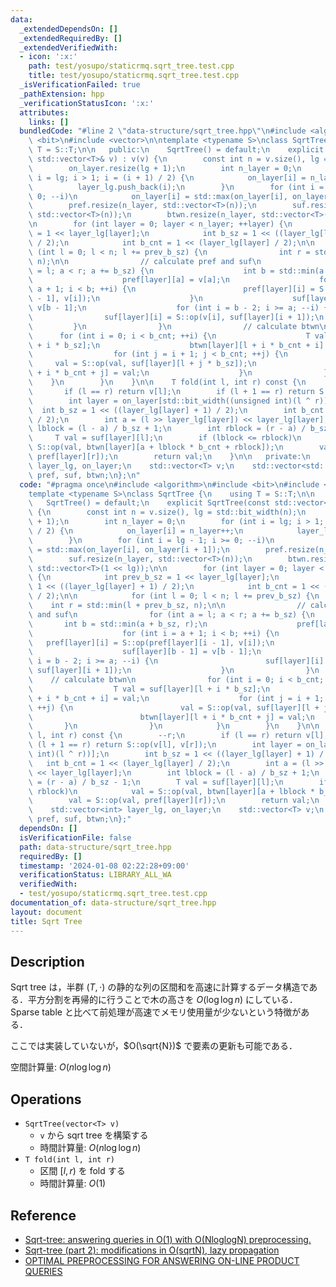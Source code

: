 ```yaml
---
data:
  _extendedDependsOn: []
  _extendedRequiredBy: []
  _extendedVerifiedWith:
  - icon: ':x:'
    path: test/yosupo/staticrmq.sqrt_tree.test.cpp
    title: test/yosupo/staticrmq.sqrt_tree.test.cpp
  _isVerificationFailed: true
  _pathExtension: hpp
  _verificationStatusIcon: ':x:'
  attributes:
    links: []
  bundledCode: "#line 2 \"data-structure/sqrt_tree.hpp\"\n#include <algorithm>\n#include\
    \ <bit>\n#include <vector>\n\ntemplate <typename S>\nclass SqrtTree {\n    using\
    \ T = S::T;\n\n   public:\n    SqrtTree() = default;\n    explicit SqrtTree(const\
    \ std::vector<T>& v) : v(v) {\n        const int n = v.size(), lg = std::bit_width(n);\n\
    \        on_layer.resize(lg + 1);\n        int n_layer = 0;\n        for (int\
    \ i = lg; i > 1; i = (i + 1) / 2) {\n            on_layer[i] = n_layer++;\n  \
    \          layer_lg.push_back(i);\n        }\n        for (int i = lg - 1; i >=\
    \ 0; --i)\n            on_layer[i] = std::max(on_layer[i], on_layer[i + 1]);\n\
    \        pref.resize(n_layer, std::vector<T>(n));\n        suf.resize(n_layer,\
    \ std::vector<T>(n));\n        btwn.resize(n_layer, std::vector<T>(1 << lg));\n\
    \n        for (int layer = 0; layer < n_layer; ++layer) {\n            int prev_b_sz\
    \ = 1 << layer_lg[layer];\n            int b_sz = 1 << ((layer_lg[layer] + 1)\
    \ / 2);\n            int b_cnt = 1 << (layer_lg[layer] / 2);\n\n            for\
    \ (int l = 0; l < n; l += prev_b_sz) {\n                int r = std::min(l + prev_b_sz,\
    \ n);\n\n                // calculate pref and suf\n                for (int a\
    \ = l; a < r; a += b_sz) {\n                    int b = std::min(a + b_sz, r);\n\
    \                    pref[layer][a] = v[a];\n                    for (int i =\
    \ a + 1; i < b; ++i) {\n                        pref[layer][i] = S::op(pref[layer][i\
    \ - 1], v[i]);\n                    }\n                    suf[layer][b - 1] =\
    \ v[b - 1];\n                    for (int i = b - 2; i >= a; --i) {\n        \
    \                suf[layer][i] = S::op(v[i], suf[layer][i + 1]);\n           \
    \         }\n                }\n                // calculate btwn\n          \
    \      for (int i = 0; i < b_cnt; ++i) {\n                    T val = suf[layer][l\
    \ + i * b_sz];\n                    btwn[layer][l + i * b_cnt + i] = val;\n  \
    \                  for (int j = i + 1; j < b_cnt; ++j) {\n                   \
    \     val = S::op(val, suf[layer][l + j * b_sz]);\n                        btwn[layer][l\
    \ + i * b_cnt + j] = val;\n                    }\n                }\n        \
    \    }\n        }\n    }\n\n    T fold(int l, int r) const {\n        --r;\n \
    \       if (l == r) return v[l];\n        if (l + 1 == r) return S::op(v[l], v[r]);\n\
    \        int layer = on_layer[std::bit_width((unsigned int)(l ^ r))];\n      \
    \  int b_sz = 1 << ((layer_lg[layer] + 1) / 2);\n        int b_cnt = 1 << (layer_lg[layer]\
    \ / 2);\n        int a = (l >> layer_lg[layer]) << layer_lg[layer];\n        int\
    \ lblock = (l - a) / b_sz + 1;\n        int rblock = (r - a) / b_sz - 1;\n   \
    \     T val = suf[layer][l];\n        if (lblock <= rblock)\n            val =\
    \ S::op(val, btwn[layer][a + lblock * b_cnt + rblock]);\n        val = S::op(val,\
    \ pref[layer][r]);\n        return val;\n    }\n\n   private:\n    std::vector<int>\
    \ layer_lg, on_layer;\n    std::vector<T> v;\n    std::vector<std::vector<T>>\
    \ pref, suf, btwn;\n};\n"
  code: "#pragma once\n#include <algorithm>\n#include <bit>\n#include <vector>\n\n\
    template <typename S>\nclass SqrtTree {\n    using T = S::T;\n\n   public:\n \
    \   SqrtTree() = default;\n    explicit SqrtTree(const std::vector<T>& v) : v(v)\
    \ {\n        const int n = v.size(), lg = std::bit_width(n);\n        on_layer.resize(lg\
    \ + 1);\n        int n_layer = 0;\n        for (int i = lg; i > 1; i = (i + 1)\
    \ / 2) {\n            on_layer[i] = n_layer++;\n            layer_lg.push_back(i);\n\
    \        }\n        for (int i = lg - 1; i >= 0; --i)\n            on_layer[i]\
    \ = std::max(on_layer[i], on_layer[i + 1]);\n        pref.resize(n_layer, std::vector<T>(n));\n\
    \        suf.resize(n_layer, std::vector<T>(n));\n        btwn.resize(n_layer,\
    \ std::vector<T>(1 << lg));\n\n        for (int layer = 0; layer < n_layer; ++layer)\
    \ {\n            int prev_b_sz = 1 << layer_lg[layer];\n            int b_sz =\
    \ 1 << ((layer_lg[layer] + 1) / 2);\n            int b_cnt = 1 << (layer_lg[layer]\
    \ / 2);\n\n            for (int l = 0; l < n; l += prev_b_sz) {\n            \
    \    int r = std::min(l + prev_b_sz, n);\n\n                // calculate pref\
    \ and suf\n                for (int a = l; a < r; a += b_sz) {\n             \
    \       int b = std::min(a + b_sz, r);\n                    pref[layer][a] = v[a];\n\
    \                    for (int i = a + 1; i < b; ++i) {\n                     \
    \   pref[layer][i] = S::op(pref[layer][i - 1], v[i]);\n                    }\n\
    \                    suf[layer][b - 1] = v[b - 1];\n                    for (int\
    \ i = b - 2; i >= a; --i) {\n                        suf[layer][i] = S::op(v[i],\
    \ suf[layer][i + 1]);\n                    }\n                }\n            \
    \    // calculate btwn\n                for (int i = 0; i < b_cnt; ++i) {\n  \
    \                  T val = suf[layer][l + i * b_sz];\n                    btwn[layer][l\
    \ + i * b_cnt + i] = val;\n                    for (int j = i + 1; j < b_cnt;\
    \ ++j) {\n                        val = S::op(val, suf[layer][l + j * b_sz]);\n\
    \                        btwn[layer][l + i * b_cnt + j] = val;\n             \
    \       }\n                }\n            }\n        }\n    }\n\n    T fold(int\
    \ l, int r) const {\n        --r;\n        if (l == r) return v[l];\n        if\
    \ (l + 1 == r) return S::op(v[l], v[r]);\n        int layer = on_layer[std::bit_width((unsigned\
    \ int)(l ^ r))];\n        int b_sz = 1 << ((layer_lg[layer] + 1) / 2);\n     \
    \   int b_cnt = 1 << (layer_lg[layer] / 2);\n        int a = (l >> layer_lg[layer])\
    \ << layer_lg[layer];\n        int lblock = (l - a) / b_sz + 1;\n        int rblock\
    \ = (r - a) / b_sz - 1;\n        T val = suf[layer][l];\n        if (lblock <=\
    \ rblock)\n            val = S::op(val, btwn[layer][a + lblock * b_cnt + rblock]);\n\
    \        val = S::op(val, pref[layer][r]);\n        return val;\n    }\n\n   private:\n\
    \    std::vector<int> layer_lg, on_layer;\n    std::vector<T> v;\n    std::vector<std::vector<T>>\
    \ pref, suf, btwn;\n};"
  dependsOn: []
  isVerificationFile: false
  path: data-structure/sqrt_tree.hpp
  requiredBy: []
  timestamp: '2024-01-08 02:22:28+09:00'
  verificationStatus: LIBRARY_ALL_WA
  verifiedWith:
  - test/yosupo/staticrmq.sqrt_tree.test.cpp
documentation_of: data-structure/sqrt_tree.hpp
layout: document
title: Sqrt Tree
---
```


## Description

Sqrt tree は，半群 $(T, \cdot)$ の静的な列の区間和を高速に計算するデータ構造である．平方分割を再帰的に行うことで木の高さを $O(\log\log n)$ にしている．Sparse table と比べて前処理が高速でメモリ使用量が少ないという特徴がある．

ここでは実装していないが，$O(\sqrt{N})$ で要素の更新も可能である．

空間計算量: $O(n\log\log n)$

## Operations

- `SqrtTree(vector<T> v)`
    - `v` から sqrt tree を構築する
    - 時間計算量: $O(n\log\log n)$
- `T fold(int l, int r)`
    - 区間 $[l, r)$ を fold する
    - 時間計算量: $O(1)$

## Reference

- [Sqrt-tree: answering queries in O(1) with O(NloglogN) preprocessing.](https://codeforces.com/blog/entry/57046)
- [Sqrt-tree (part 2): modifications in O(sqrtN), lazy propagation](https://codeforces.com/blog/entry/59092)
- [OPTIMAL PREPROCESSING FOR ANSWERING ON-LINE PRODUCT QUERIES](https://citeseerx.ist.psu.edu/viewdoc/download?doi=10.1.1.79.1554&rep=rep1&type=pdf)
